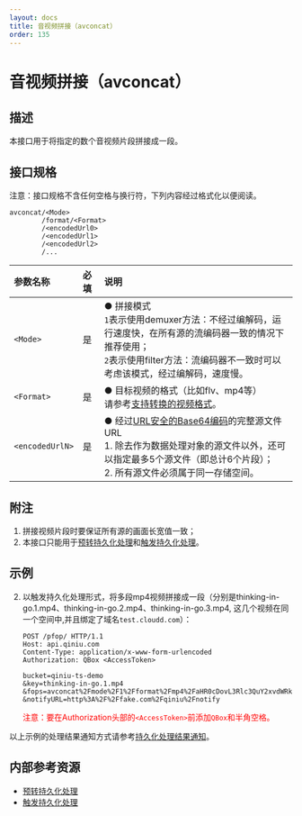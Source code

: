 ```yaml
---
layout: docs
title: 音视频拼接（avconcat）
order: 135
---
```


<a id="avconcat"></a>
# 音视频拼接（avconcat）

<a id="avconcat-description"></a>
## 描述

本接口用于将指定的数个音视频片段拼接成一段。

<a id="avconcat-specification"></a>
## 接口规格

注意：接口规格不含任何空格与换行符，下列内容经过格式化以便阅读。  

```
avconcat/<Mode>
        /format/<Format>
        /<encodedUrl0>
        /<encodedUrl1>
        /<encodedUrl2>
        /...
```

参数名称                | 必填 | 说明
:---------------------- | :--- | :---------------------------------------------------------------
`<Mode>`                | 是   | ● 拼接模式<br>`1`表示使用demuxer方法：不经过编解码，运行速度快，在所有源的流编码器一致的情况下推荐使用；<br>`2`表示使用filter方法：流编码器不一致时可以考虑该模式，经过编解码，速度慢。
`<Format>`              | 是   | ● 目标视频的格式（比如flv、mp4等）<br>请参考[支持转换的视频格式](http://ffmpeg.org/general.html#File-Formats)。
`<encodedUrlN>`         | 是   | ● 经过[URL安全的Base64编码][urlsafeBase64Href]的完整源文件URL<br>1. 除去作为数据处理对象的源文件以外，还可以指定最多5个源文件（即总计6个片段）；<br>2. 所有源文件必须属于同一存储空间。

<a id="avconcat-remarks"></a>
## 附注

1. 拼接视频片段时要保证所有源的画面长宽值一致；
2. 本接口只能用于[预转持久化处理][persistentOpsHref]和[触发持久化处理][pfopHref]。

<a id="avconcat-samples"></a>
## 示例

2. 以触发持久化处理形式，将多段mp4视频拼接成一段（分别是thinking-in-go.1.mp4、thinking-in-go.2.mp4、thinking-in-go.3.mp4, 这几个视频在同一个空间中,并且绑定了域名`test.cloudd.com`）：  

	```
    POST /pfop/ HTTP/1.1
    Host: api.qiniu.com
    Content-Type: application/x-www-form-urlencoded
    Authorization: QBox <AccessToken>

    bucket=qiniu-ts-demo
    &key=thinking-in-go.1.mp4
    &fops=avconcat%2Fmode%2F1%2Fformat%2Fmp4%2FaHR0cDovL3Rlc3QuY2xvdWRkbi5jb20vdGhpbmtpbmctaW4tZ28uMi5tcDQ%3D%2FaHR0cDovL3Rlc3QuY2xvdWRkbi5jb20vdGhpbmtpbmctaW4tZ28uMy5tcDQ%3D
    &notifyURL=http%3A%2F%2Ffake.com%2Fqiniu%2Fnotify
	```

	<span style="color: red;">注意：要在Authorization头部的`<AccessToken>`前添加`QBox`和半角空格。</span>

以上示例的处理结果通知方式请参考[持久化处理结果通知][pfopNotificationHref]。  

<a id="avconcat-internal-resources"></a>
## 内部参考资源

- [预转持久化处理][persistentOpsHref]
- [触发持久化处理][pfopHref]

[persistentOpsHref]: http://developer.qiniu.com/docs/v6/api/reference/security/put-policy.html#put-policy-persistent-ops "预转持久化处理"
[pfopHref]:          http://developer.qiniu.com/docs/v6/api/reference/fop/pfop/pfop.html                                        "触发持久化处理"
[pfopNotificationHref]: http://developer.qiniu.com/docs/v6/api/reference/fop/pfop/pfop.html#pfop-notification                   "持久化处理结果通知"

[urlsafeBase64Href]: http://developer.qiniu.com/docs/v6/api/overview/appendix.html#urlsafe-base64 "URL安全的Base64编码"
